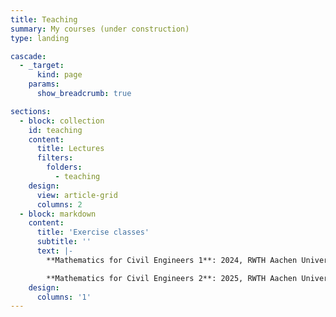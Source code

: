 ```yaml
---
title: Teaching
summary: My courses (under construction)
type: landing

cascade:
  - _target:
      kind: page
    params:
      show_breadcrumb: true

sections:
  - block: collection
    id: teaching
    content:
      title: Lectures
      filters:
        folders:
          - teaching
    design:
      view: article-grid
      columns: 2
  - block: markdown
    content:
      title: 'Exercise classes'
      subtitle: ''
      text: |-
        **Mathematics for Civil Engineers 1**: 2024, RWTH Aachen University

        **Mathematics for Civil Engineers 2**: 2025, RWTH Aachen University
    design:
      columns: '1'
---
```

